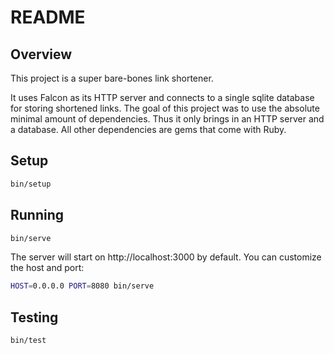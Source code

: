 # README

## Overview

This project is a super bare-bones link shortener.

It uses Falcon as its HTTP server and connects to a single sqlite
database for storing shortened links. The goal of this project
was to use the absolute minimal amount of dependencies.
Thus it only brings in an HTTP server and a database.
All other dependencies are gems that come with Ruby.

## Setup

```bash
bin/setup
```

## Running

```bash
bin/serve
```

The server will start on http://localhost:3000 by default. You can customize the host and port:

```bash
HOST=0.0.0.0 PORT=8080 bin/serve
```

## Testing

```bash
bin/test
```
